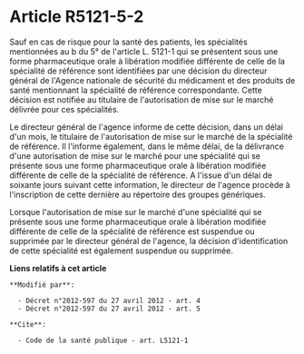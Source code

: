 # Article R5121-5-2

Sauf en cas de risque pour la santé des patients, les spécialités mentionnées au b du 5° de l'article L. 5121-1 qui se
présentent sous une forme pharmaceutique orale à libération modifiée différente de celle de la spécialité de référence sont
identifiées par une décision du directeur général de l'Agence nationale de sécurité du médicament et des produits de santé
mentionnant la spécialité de référence correspondante. Cette décision est notifiée au titulaire de l'autorisation de mise sur
le marché délivrée pour ces spécialités. 

Le directeur général de l'agence informe de cette décision, dans un délai d'un mois, le titulaire de l'autorisation de mise
sur le marché de la spécialité de référence. Il l'informe également, dans le même délai, de la délivrance d'une autorisation
de mise sur le marché pour une spécialité qui se présente sous une forme pharmaceutique orale à libération modifiée
différente de celle de la spécialité de référence. A l'issue d'un délai de soixante jours suivant cette information, le
directeur de l'agence procède à l'inscription de cette dernière au répertoire des groupes génériques. 

Lorsque l'autorisation de mise sur le marché d'une spécialité qui se présente sous une forme pharmaceutique orale à
libération modifiée différente de celle de la spécialité de référence est suspendue ou supprimée par le directeur général de
l'agence, la décision d'identification de cette spécialité est également suspendue ou supprimée.

**Liens relatifs à cet article**

	**Modifié par**:

	  - Décret n°2012-597 du 27 avril 2012 - art. 4
	  - Décret n°2012-597 du 27 avril 2012 - art. 5

	**Cite**:

	  - Code de la santé publique - art. L5121-1
